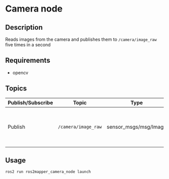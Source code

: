 # Camera node

## Description
Reads images from the camera and publishes them to `/camera/image_raw` five times in a second

## Requirements
- opencv

## Topics
| Publish/Subscribe | Topic               | Type                  | Description                                            |
| ----------------- | ------------------- | --------------------- | ------------------------------------------------------ |
| Publish           | `/camera/image_raw` | sensor_msgs/msg/Image | Publishes images from the camera five times per second |

## Usage
```
ros2 run ros2mapper_camera_node launch
```